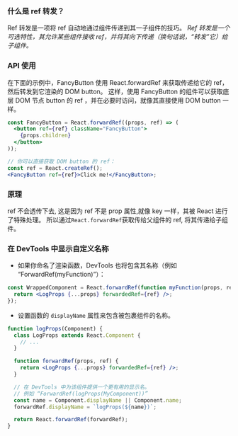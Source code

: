 ### 什么是 ref 转发？

Ref 转发是一项将 ref 自动地通过组件传递到其一子组件的技巧。
_Ref 转发是一个可选特性，其允许某些组件接收 ref，并将其向下传递（换句话说，“转发”它）给子组件。_

### API 使用

在下面的示例中，FancyButton 使用 React.forwardRef 来获取传递给它的 ref，然后转发到它渲染的 DOM button。
这样，使用 FancyButton 的组件可以获取底层 DOM 节点 button 的 ref ，并在必要时访问，就像其直接使用 DOM button 一样。

```jsx
const FancyButton = React.forwardRef((props, ref) => (
  <button ref={ref} className="FancyButton">
    {props.children}
  </button>
));

// 你可以直接获取 DOM button 的 ref：
const ref = React.createRef();
<FancyButton ref={ref}>Click me!</FancyButton>;
```

### 原理

ref 不会透传下去, 这是因为 ref 不是 prop 属性,就像 key 一样，其被 React 进行了特殊处理。
所以通过`React.forwardRef`获取传给父组件的 ref, 将其传递给子组件。

### 在 DevTools 中显示自定义名称

- 如果你命名了渲染函数，DevTools 也将包含其名称（例如 “ForwardRef(myFunction)”）：

```jsx
const WrappedComponent = React.forwardRef(function myFunction(props, ref) {
  return <LogProps {...props} forwardedRef={ref} />;
});
```

- 设置函数的 `displayName` 属性来包含被包裹组件的名称。

```jsx
function logProps(Component) {
  class LogProps extends React.Component {
    // ...
  }

  function forwardRef(props, ref) {
    return <LogProps {...props} forwardedRef={ref} />;
  }

  // 在 DevTools 中为该组件提供一个更有用的显示名。
  // 例如 “ForwardRef(logProps(MyComponent))”
  const name = Component.displayName || Component.name;
  forwardRef.displayName = `logProps(${name})`;

  return React.forwardRef(forwardRef);
}
```
